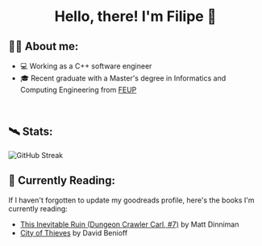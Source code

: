 <div id="body" align="center">
  <h1>
    Hello, there! I'm Filipe 👋
  </h1>
</div>


<div style="border-bottom: 0px">
  <h2>
    👨‍💻 About me:
  </h2>
</div>

- 💻 Working as a C++ software engineer
- 🎓 Recent graduate with a Master's degree in Informatics and Computing Engineering from [FEUP](fe.up.pt)

<br />


## 🛰️ Stats:

![GitHub Streak](https://streak-stats.demolab.com?user=filipepcampos&theme=github-dark-blue&border_radius=4.5)


## 🌱 Currently Reading:

If I haven't forgotten to update my goodreads profile, here's the books I'm currently reading:
- [This Inevitable Ruin (Dungeon Crawler Carl, #7)](https://www.goodreads.com/book/show/216017751) by Matt Dinniman
- [City of Thieves](https://www.goodreads.com/book/show/1971304) by David Benioff
